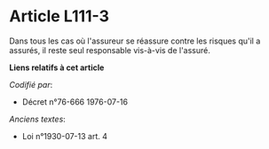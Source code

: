 # Article L111-3

Dans tous les cas où l'assureur se réassure contre les risques qu'il a assurés, il reste seul responsable vis-à-vis de
l'assuré.

**Liens relatifs à cet article**

_Codifié par_:

  - Décret n°76-666 1976-07-16

_Anciens textes_:

  - Loi n°1930-07-13 art. 4
